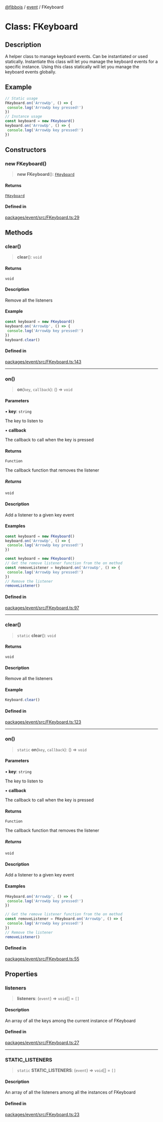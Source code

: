 [@fibbojs](/api/index) / [event](/api/event) / FKeyboard

# Class: FKeyboard

## Description

A helper class to manage keyboard events.
Can be instantiated or used statically.
Instantiate this class will let you manage the keyboard events for a specific instance.
Using this class statically will let you manage the keyboard events globally.

## Example

```ts
// Static usage
FKeyboard.on('ArrowUp', () => {
 console.log('ArrowUp key pressed!')
})
// Instance usage
const keyboard = new FKeyboard()
keyboard.on('ArrowUp', () => {
 console.log('ArrowUp key pressed!')
})
```

## Constructors

### new FKeyboard()

> **new FKeyboard**(): [`FKeyboard`](FKeyboard.md)

#### Returns

[`FKeyboard`](FKeyboard.md)

#### Defined in

[packages/event/src/FKeyboard.ts:29](https://github.com/fibbojs/fibbo/blob/0adbc560caeec29b0e6104421f527824bddd8320/packages/event/src/FKeyboard.ts#L29)

## Methods

### clear()

> **clear**(): `void`

#### Returns

`void`

#### Description

Remove all the listeners

#### Example

```ts
const keyboard = new FKeyboard()
keyboard.on('ArrowUp', () => {
 console.log('ArrowUp key pressed!')
})
keyboard.clear()
```

#### Defined in

[packages/event/src/FKeyboard.ts:143](https://github.com/fibbojs/fibbo/blob/0adbc560caeec29b0e6104421f527824bddd8320/packages/event/src/FKeyboard.ts#L143)

***

### on()

> **on**(`key`, `callback`): () => `void`

#### Parameters

• **key**: `string`

The key to listen to

• **callback**

The callback to call when the key is pressed

#### Returns

`Function`

The callback function that removes the listener

##### Returns

`void`

#### Description

Add a listener to a given key event

#### Examples

```ts
const keyboard = new FKeyboard()
keyboard.on('ArrowUp', () => {
 console.log('ArrowUp key pressed!')
})
```

```ts
const keyboard = new FKeyboard()
// Get the remove listener function from the on method
const removeListener = keyboard.on('ArrowUp', () => {
 console.log('ArrowUp key pressed!')
})
// Remove the listener
removeListener()
```

#### Defined in

[packages/event/src/FKeyboard.ts:97](https://github.com/fibbojs/fibbo/blob/0adbc560caeec29b0e6104421f527824bddd8320/packages/event/src/FKeyboard.ts#L97)

***

### clear()

> `static` **clear**(): `void`

#### Returns

`void`

#### Description

Remove all the listeners

#### Example

```ts
Keyboard.clear()
```

#### Defined in

[packages/event/src/FKeyboard.ts:123](https://github.com/fibbojs/fibbo/blob/0adbc560caeec29b0e6104421f527824bddd8320/packages/event/src/FKeyboard.ts#L123)

***

### on()

> `static` **on**(`key`, `callback`): () => `void`

#### Parameters

• **key**: `string`

The key to listen to

• **callback**

The callback to call when the key is pressed

#### Returns

`Function`

The callback function that removes the listener

##### Returns

`void`

#### Description

Add a listener to a given key event

#### Examples

```ts
FKeyboard.on('ArrowUp', () => {
 console.log('ArrowUp key pressed!')
})
```

```ts
// Get the remove listener function from the on method
const removeListener = FKeyboard.on('ArrowUp', () => {
 console.log('ArrowUp key pressed!')
})
// Remove the listener
removeListener()
```

#### Defined in

[packages/event/src/FKeyboard.ts:55](https://github.com/fibbojs/fibbo/blob/0adbc560caeec29b0e6104421f527824bddd8320/packages/event/src/FKeyboard.ts#L55)

## Properties

### listeners

> **listeners**: (`event`) => `void`[] = `[]`

#### Description

An array of all the keys among the current instance of FKeyboard

#### Defined in

[packages/event/src/FKeyboard.ts:27](https://github.com/fibbojs/fibbo/blob/0adbc560caeec29b0e6104421f527824bddd8320/packages/event/src/FKeyboard.ts#L27)

***

### STATIC\_LISTENERS

> `static` **STATIC\_LISTENERS**: (`event`) => `void`[] = `[]`

#### Description

An array of all the listeners among all the instances of FKeyboard

#### Defined in

[packages/event/src/FKeyboard.ts:23](https://github.com/fibbojs/fibbo/blob/0adbc560caeec29b0e6104421f527824bddd8320/packages/event/src/FKeyboard.ts#L23)
